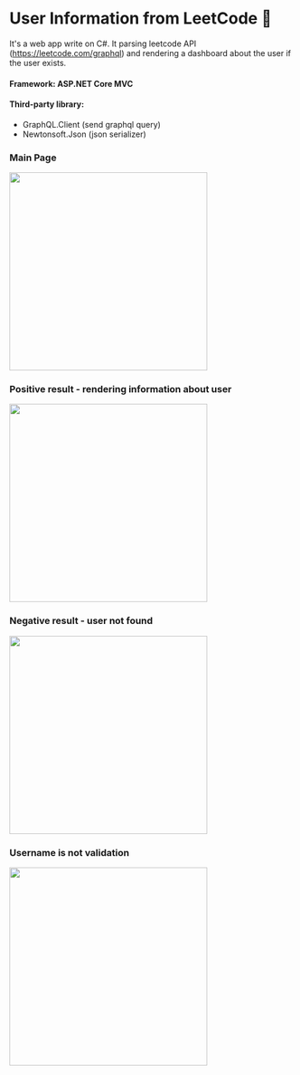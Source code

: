 # User Information from LeetCode :mag_right:

It's a web app write on C#. It parsing leetcode API (https://leetcode.com/graphql) and rendering a dashboard about the user if the user exists.

#### Framework: ASP.NET Core MVC

#### Third-party library:
- GraphQL.Client (send graphql query)
- Newtonsoft.Json (json serializer)

### Main Page
<img src="https://github.com/OnvoKoder/LeetCodeUserInformation/assets/65452318/407b45ed-46a3-4fee-a2df-da7f7bb96a85" width="350"/>

### Positive result - rendering information about user
<img src="https://github.com/OnvoKoder/LeetCodeUserInformation/assets/65452318/7614e616-8b5e-44ec-b23d-3ec63697cf6c" width="350"/>

### Negative result - user not found
<img src="https://github.com/OnvoKoder/LeetCodeUserInformation/assets/65452318/626be41e-517c-451b-8891-d442f759333a" width="350"/>

### Username is not validation
<img src="https://github.com/OnvoKoder/LeetCodeUserInformation/assets/65452318/309c8210-7f08-41bc-90a3-77b11eb7b59e" width="350"/>

